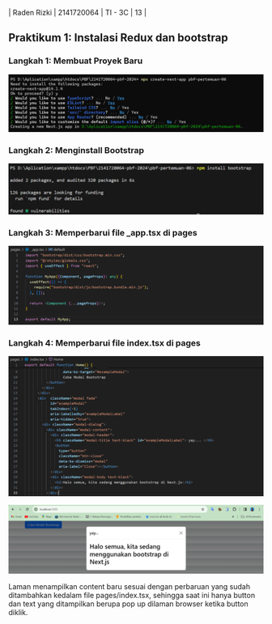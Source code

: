 | Raden Rizki | 2141720064 | TI - 3C | 13 |

## Praktikum 1: Instalasi Redux dan bootstrap

### Langkah 1: Membuat Proyek Baru

![gambar-praktikum](../pbf-pertemuan-06/img/praktikum_1_langkah_1.png)

### Langkah 2: Menginstall Bootstrap

![gambar-praktikum](../pbf-pertemuan-06/img/praktikum_1_langkah_2.png)

### Langkah 3: Memperbarui file _app.tsx di pages

![gambar-praktikum](../pbf-pertemuan-06/img/praktikum_1_langkah_3.png)

### Langkah 4: Memperbarui file index.tsx di pages

![gambar-praktikum](../pbf-pertemuan-06/img/praktikum_1_langkah_4_1.png)

![gambar-praktikum](../pbf-pertemuan-06/img/praktikum_1_langkah_4_2.png)

Laman menampilkan content baru sesuai dengan perbaruan yang sudah ditambahkan kedalam file pages/index.tsx, sehingga saat ini hanya button dan text yang ditampilkan berupa pop up dilaman browser ketika button diklik.



